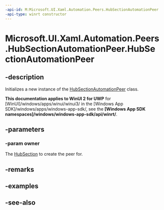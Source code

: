 ```yaml
---
-api-id: M:Microsoft.UI.Xaml.Automation.Peers.HubSectionAutomationPeer.#ctor(Microsoft.UI.Xaml.Controls.HubSection)
-api-type: winrt constructor
---
```


<!-- Method syntax
public HubSectionAutomationPeer(Windows.UI.Xaml.Controls.HubSection owner)
-->

# Microsoft.UI.Xaml.Automation.Peers.HubSectionAutomationPeer.HubSectionAutomationPeer

## -description
Initializes a new instance of the [HubSectionAutomationPeer](hubsectionautomationpeer.md) class.

**This documentation applies to WinUI 2 for UWP** for [WinUI]/windows/apps/winui/winui3/ in the [Windows App SDK]/windows/apps/windows-app-sdk/, see the **[Windows App SDK namespaces]/windows/windows-app-sdk/api/winrt/**.

## -parameters
### -param owner
The [HubSection](../microsoft.ui.xaml.controls/hubsection.md) to create the peer for.

## -remarks

## -examples

## -see-also
